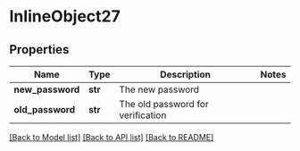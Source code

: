 # InlineObject27

## Properties
Name | Type | Description | Notes
------------ | ------------- | ------------- | -------------
**new_password** | **str** | The new password | 
**old_password** | **str** | The old password for verification | 

[[Back to Model list]](../README.md#documentation-for-models) [[Back to API list]](../README.md#documentation-for-api-endpoints) [[Back to README]](../README.md)


